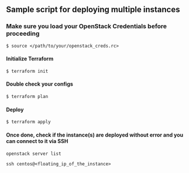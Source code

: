 ## Sample script for deploying multiple instances 

### Make sure you load your OpenStack Credentials before proceeding

```$ source </path/to/your/openstack_creds.rc>```

#### Initialize Terraform 

```$ terraform init ```

#### Double check your configs

``` $ terraform plan ```

#### Deploy

``` $ terraform apply ```

#### Once done, check if the instance(s) are deployed without error and you can connect to it via SSH

```openstack server list```

```ssh centos@<floating_ip_of_the_instance>```



